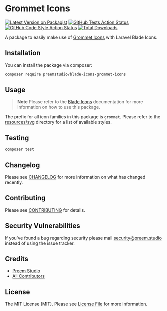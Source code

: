 # Grommet Icons

[![Latest Version on Packagist](https://img.shields.io/packagist/v/preemstudio/blade-icons-grommet-icons.svg?style=flat-square)](https://packagist.org/packages/preemstudio/blade-icons-grommet-icons)
[![GitHub Tests Action Status](https://img.shields.io/github/actions/workflow/status/preemstudio/blade-icons-grommet-icons/run-tests.yml?branch=main&label=tests&style=flat-square)](https://github.com/PreemStudio/blade-icons-grommet-icons/actions?query=workflow%3Arun-tests+branch%3Amain)
[![GitHub Code Style Action Status](https://img.shields.io/github/actions/workflow/status/preemstudio/blade-icons-grommet-icons/fix-php-code-style-issues.yml?branch=main&label=code%20style&style=flat-square)](https://github.com/PreemStudio/blade-icons-grommet-icons/actions?query=workflow%3A"Fix+PHP+code+style+issues"+branch%3Amain)
[![Total Downloads](https://img.shields.io/packagist/dt/preemstudio/blade-icons-grommet-icons.svg?style=flat-square)](https://packagist.org/packages/preemstudio/blade-icons-grommet-icons)

A package to easily make use of [Grommet Icons](https://github.com/grommet/grommet-icons) with Laravel Blade Icons.

## Installation

You can install the package via composer:

```bash
composer require preemstudio/blade-icons-grommet-icons
```

## Usage

> **Note**
> Please refer to the [Blade Icons](https://github.com/PreemStudio/blade-icons) documentation for more information on how to use this package.

The prefix for all icon families in this package is `grommet`. Please refer to the [resources/svg](/resources/svg) directory for a list of available styles.

## Testing

```bash
composer test
```

## Changelog

Please see [CHANGELOG](CHANGELOG.md) for more information on what has changed recently.

## Contributing

Please see [CONTRIBUTING](CONTRIBUTING.md) for details.

## Security Vulnerabilities

If you've found a bug regarding security please mail [security@preem.studio](mailto:security@preem.studio) instead of using the issue tracker.

## Credits

- [Preem Studio](https://github.com/PreemStudio)
- [All Contributors](../../contributors)

## License

The MIT License (MIT). Please see [License File](LICENSE.md) for more information.
